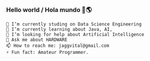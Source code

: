### Hello world / Hola mundo 👋🌎
    🔭 I’m currently studing on Data Science Engineering
    🌱 I’m currently learning about Java, AI, 
    🤔 I’m looking for help about Artificial Intelligence
    💬 Ask me about HARDWARE
    📫 How to reach me: jaggvital@gmail.com
    ⚡ Fun fact: Amateur Programmer.

<!--
**juangomez00/juangomez00** is a ✨ _special_ ✨ repository because its `README.md` (this file) appears on your GitHub profile.

Here are some ideas to get you started:

 
-->

